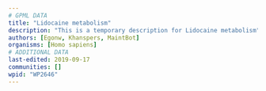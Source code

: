 ```yaml
---
# GPML DATA
title: "Lidocaine metabolism"
description: "This is a temporary description for Lidocaine metabolism"
authors: [Egonw, Khanspers, MaintBot]
organisms: [Homo sapiens]
# ADDITIONAL DATA
last-edited: 2019-09-17
communities: []
wpid: "WP2646"
---
```

